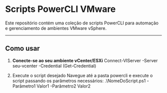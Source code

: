 # Scripts PowerCLI VMware

Este repositório contém uma coleção de scripts PowerCLI para automação e gerenciamento de ambientes VMware vSphere.

---

## Como usar

1. **Conecte-se ao seu ambiente vCenter/ESXi**
Connect-VIServer -Server seu-vcenter -Credential (Get-Credential)

2. Execute o script desejado
Navegue até a pasta powercli e execute o script passando os parâmetros necessários:
.\NomeDoScript.ps1 -Parâmetro1 Valor1 -Parâmetro2 Valor2
